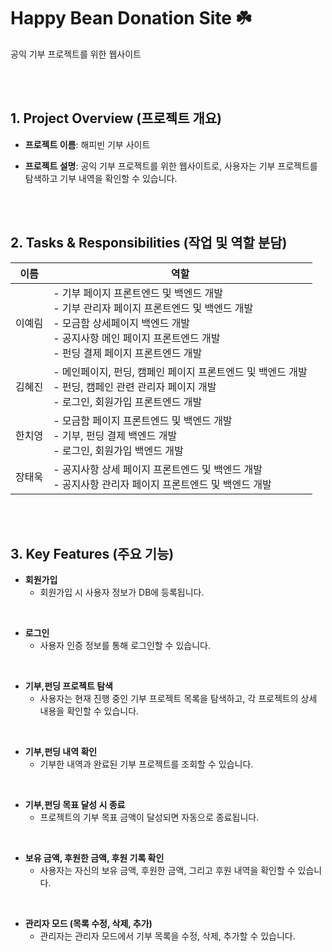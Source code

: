 # Happy Bean Donation Site ☘️  
공익 기부 프로젝트를 위한 웹사이트  


<br><br>  


## 1. Project Overview (프로젝트 개요)  


- **프로젝트 이름**: 해피빈 기부 사이트  


- **프로젝트 설명**: 공익 기부 프로젝트를 위한 웹사이트로, 사용자는 기부 프로젝트를 탐색하고 기부 내역을 확인할 수 있습니다.  


<br><br>  


## 2. Tasks & Responsibilities (작업 및 역할 분담)

| 이름     | 역할                                                                                     |
| -------- | ---------------------------------------------------------------------------------------- |
| 이예림   | - 기부 페이지 프론트엔드 및 백엔드 개발 <br> - 기부 관리자 페이지 프론트엔드 및 백엔드 개발 <br> - 모금함 상세페이지 백엔드 개발 <br> - 공지사항 메인 페이지 프론트엔드 개발 <br> - 펀딩 결제 페이지 프론트엔드 개발 |
| 김혜진   | - 메인페이지, 펀딩, 캠페인 페이지 프론트엔드 및 백엔드 개발 <br> - 펀딩, 캠페인 관련 관리자 페이지 개발 <br> - 로그인, 회원가입 프론트엔드 개발 |
| 한치영   | - 모금함 페이지 프론트엔드 및 백엔드 개발 <br> - 기부, 펀딩 결제 백엔드 개발 <br> - 로그인, 회원가입 백엔드 개발 |
| 장태욱   | - 공지사항 상세 페이지 프론트엔드 및 백엔드 개발 <br> - 공지사항 관리자 페이지 프론트엔드 및 백엔드 개발 |



<br><br>  


## 3. Key Features (주요 기능)  


- **회원가입**  
  - 회원가입 시 사용자 정보가 DB에 등록됩니다.  


<br>  


- **로그인**  
  - 사용자 인증 정보를 통해 로그인할 수 있습니다.  


<br>  


- **기부,펀딩 프로젝트 탐색**  
  - 사용자는 현재 진행 중인 기부 프로젝트 목록을 탐색하고, 각 프로젝트의 상세 내용을 확인할 수 있습니다.  


<br>  


- **기부,펀딩 내역 확인**  
  - 기부한 내역과 완료된 기부 프로젝트를 조회할 수 있습니다.

 
<br>  


- **기부,펀딩 목표 달성 시 종료**  
  - 프로젝트의 기부 목표 금액이 달성되면 자동으로 종료됩니다.

 
<br>  


- **보유 금액, 후원한 금액, 후원 기록 확인**  
  - 사용자는 자신의 보유 금액, 후원한 금액, 그리고 후원 내역을 확인할 수 있습니다.
 

<br>  


- **관리자 모드 (목록 수정, 삭제, 추가)**  
  - 관리자는 관리자 모드에서 기부 목록을 수정, 삭제, 추가할 수 있습니다.
